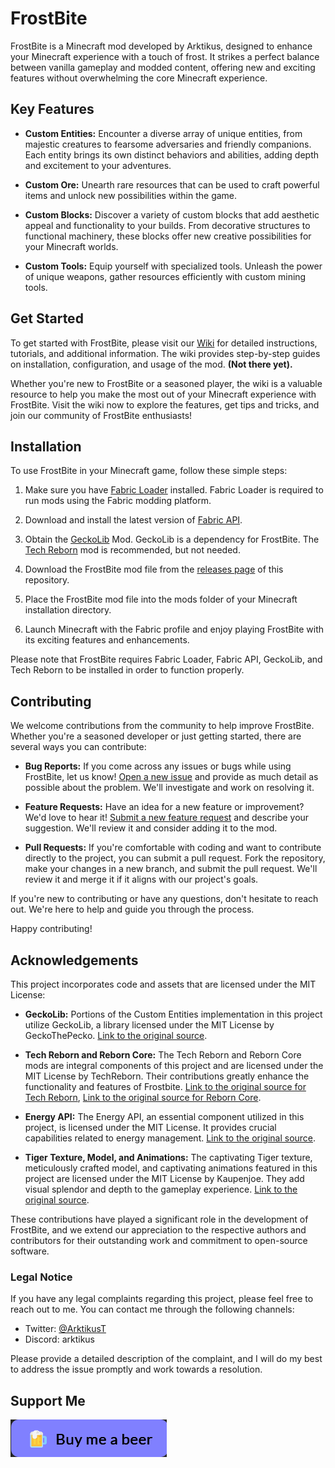# FrostBite

FrostBite is a Minecraft mod developed by Arktikus, designed to enhance your Minecraft experience with a touch of frost. It strikes a perfect balance between vanilla gameplay and modded content, offering new and exciting features without overwhelming the core Minecraft experience.

## Key Features

- **Custom Entities:** Encounter a diverse array of unique entities, from majestic creatures to fearsome adversaries and friendly companions. Each entity brings its own distinct behaviors and abilities, adding depth and excitement to your adventures.

- **Custom Ore:** Unearth rare resources that can be used to craft powerful items and unlock new possibilities within the game.

- **Custom Blocks:** Discover a variety of custom blocks that add aesthetic appeal and functionality to your builds. From decorative structures to functional machinery, these blocks offer new creative possibilities for your Minecraft worlds.

- **Custom Tools:** Equip yourself with specialized tools. Unleash the power of unique weapons, gather resources efficiently with custom mining tools.

## Get Started

To get started with FrostBite, please visit our [Wiki](https://github.com/Arktikus/FrostBite/wiki) for detailed instructions, tutorials, and additional information. The wiki provides step-by-step guides on installation, configuration, and usage of the mod. **(Not there yet).**

Whether you're new to FrostBite or a seasoned player, the wiki is a valuable resource to help you make the most out of your Minecraft experience with FrostBite. Visit the wiki now to explore the features, get tips and tricks, and join our community of FrostBite enthusiasts!

## Installation

To use FrostBite in your Minecraft game, follow these simple steps:

1. Make sure you have [Fabric Loader](https://fabricmc.net/use/) installed. Fabric Loader is required to run mods using the Fabric modding platform.

2. Download and install the latest version of [Fabric API](https://www.curseforge.com/minecraft/mc-mods/fabric-api).

3. Obtain the [GeckoLib](https://github.com/bernie-g/geckolib) Mod. GeckoLib is a dependency for FrostBite. The [Tech Reborn](https://github.com/TechReborn/TechReborn) mod is recommended, but not needed.

4. Download the FrostBite mod file from the [releases page](https://github.com/Arktikus/frostbite/releases) of this repository.

5. Place the FrostBite mod file into the mods folder of your Minecraft installation directory.

6. Launch Minecraft with the Fabric profile and enjoy playing FrostBite with its exciting features and enhancements.

Please note that FrostBite requires Fabric Loader, Fabric API, GeckoLib, and Tech Reborn to be installed in order to function properly.

## Contributing

We welcome contributions from the community to help improve FrostBite. Whether you're a seasoned developer or just getting started, there are several ways you can contribute:

- **Bug Reports:** If you come across any issues or bugs while using FrostBite, let us know! [Open a new issue](https://github.com/Arktikus/FrostBite/issues/new?assignees=&labels=bug&projects=&template=BUG_REPORT.yml&title=%5BBUG%5D+-+%3Ctitle%3E) and provide as much detail as possible about the problem. We'll investigate and work on resolving it.

- **Feature Requests:** Have an idea for a new feature or improvement? We'd love to hear it! [Submit a new feature request](https://github.com/Arktikus/FrostBite/issues/new?assignees=&labels=question&projects=&template=FEATURE_REQUEST.yml&title=%5BREQUEST%5D+-+%3Ctitle%3E) and describe your suggestion. We'll review it and consider adding it to the mod.

- **Pull Requests:** If you're comfortable with coding and want to contribute directly to the project, you can submit a pull request. Fork the repository, make your changes in a new branch, and submit the pull request. We'll review it and merge it if it aligns with our project's goals.

If you're new to contributing or have any questions, don't hesitate to reach out. We're here to help and guide you through the process.

Happy contributing!

## Acknowledgements

This project incorporates code and assets that are licensed under the MIT License:

- **GeckoLib:** Portions of the Custom Entities implementation in this project utilize GeckoLib, a library licensed under the MIT License by GeckoThePecko. [Link to the original source](https://github.com/bernie-g/geckolib).

- **Tech Reborn and Reborn Core:** The Tech Reborn and Reborn Core mods are integral components of this project and are licensed under the MIT License by TechReborn. Their contributions greatly enhance the functionality and features of Frostbite. [Link to the original source for Tech Reborn](https://github.com/TechReborn/TechReborn), [Link to the original source for Reborn Core](https://github.com/TechReborn/RebornCore).

- **Energy API:** The Energy API, an essential component utilized in this project, is licensed under the MIT License. It provides crucial capabilities related to energy management. [Link to the original source](https://github.com/TechReborn/Energy).

- **Tiger Texture, Model, and Animations:** The captivating Tiger texture, meticulously crafted model, and captivating animations featured in this project are licensed under the MIT License by Kaupenjoe. They add visual splendor and depth to the gameplay experience. [Link to the original source](https://github.com/Tutorials-By-Kaupenjoe/Fabric-Tutorial-1.19.3).

These contributions have played a significant role in the development of FrostBite, and we extend our appreciation to the respective authors and contributors for their outstanding work and commitment to open-source software.

### Legal Notice

If you have any legal complaints regarding this project, please feel free to reach out to me. You can contact me through the following channels:

- Twitter: [@ArktikusT](https://twitter.com/ArktikusT)
- Discord: arktikus

Please provide a detailed description of the complaint, and I will do my best to address the issue promptly and work towards a resolution.

## Support Me
[![Buy me a Coffee](button.png)](https://www.buymeacoffee.com/Arktikus)
